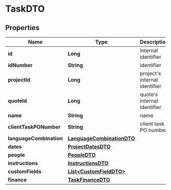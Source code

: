 # TaskDTO

## Properties
Name | Type | Description | Notes
------------ | ------------- | ------------- | -------------
**id** | **Long** | internal identifier |  [optional]
**idNumber** | **String** | identifier |  [optional]
**projectId** | **Long** | project&#x27;s internal identifier |  [optional]
**quoteId** | **Long** | quote&#x27;s internal identifier |  [optional]
**name** | **String** | name |  [optional]
**clientTaskPONumber** | **String** | client task PO number |  [optional]
**languageCombination** | [**LanguageCombinationDTO**](LanguageCombinationDTO.md) |  |  [optional]
**dates** | [**ProjectDatesDTO**](ProjectDatesDTO.md) |  |  [optional]
**people** | [**PeopleDTO**](PeopleDTO.md) |  |  [optional]
**instructions** | [**InstructionsDTO**](InstructionsDTO.md) |  |  [optional]
**customFields** | [**List&lt;CustomFieldDTO&gt;**](CustomFieldDTO.md) |  |  [optional]
**finance** | [**TaskFinanceDTO**](TaskFinanceDTO.md) |  |  [optional]
